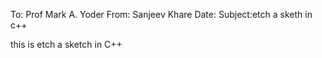 To: Prof Mark A. Yoder
From: Sanjeev Khare
Date:
Subject:etch a sketh in c++

this is etch a sketch in C++

